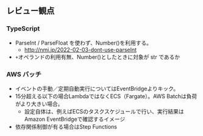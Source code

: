## レビュー観点

### TypeScript

- ParseInt / ParseFloat を使わず、Number()を利用する。
  - http://nmi.jp/2022-02-03-dont-use-parseInt
- `+`オペランドの利用有無、Number()としたときに対象が str であるか


### AWS バッチ

- イベントの手動／定期自動実行についてはEventBridgeよりキック。
- 15分超える以下の場合LambdaではなくECS（Fargate）。AWS Batchは負荷がより大きい場合。
  - 設定自体は、例えばECSのタスクスケジュールで行い、実行結果はAmazon EventBridgeで確認するイメージ
- 依存関係制御が有る場合はStep Functions
